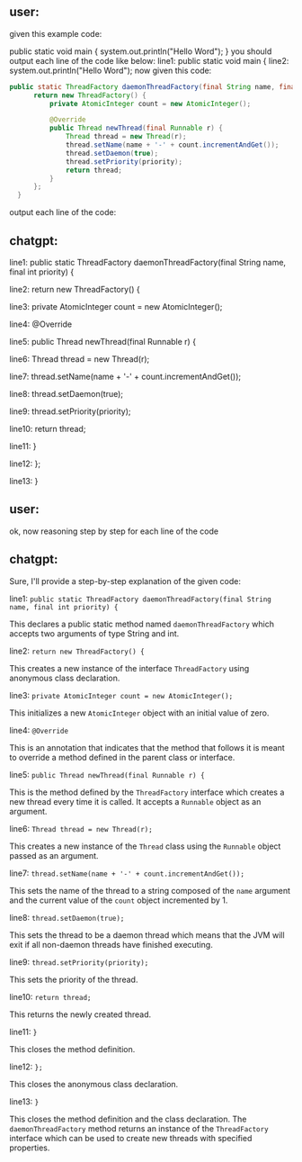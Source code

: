 

## user: 

given this example code: 

 public static void main { 
  system.out.println("Hello Word"); 
 } 
 you should output each line of the code like below: 
 line1: public static void main { 
  line2:      system.out.println("Hello Word");
 now given this code: 
  ```java
public static ThreadFactory daemonThreadFactory(final String name, final int priority) {
		return new ThreadFactory() {
			private AtomicInteger count = new AtomicInteger();

			@Override
			public Thread newThread(final Runnable r) {
				Thread thread = new Thread(r);
				thread.setName(name + '-' + count.incrementAndGet());
				thread.setDaemon(true);
				thread.setPriority(priority);
				return thread;
			}
		};
	}
```

  output each line of the code:

## chatgpt: 

line1: public static ThreadFactory daemonThreadFactory(final String name, final int priority) {
 
line2:     return new ThreadFactory() {
 
line3:         private AtomicInteger count = new AtomicInteger();
 
line4:         @Override
 
line5:         public Thread newThread(final Runnable r) {
 
line6:             Thread thread = new Thread(r);
 
line7:             thread.setName(name + '-' + count.incrementAndGet());
 
line8:             thread.setDaemon(true);
 
line9:             thread.setPriority(priority);
 
line10:            return thread;
 
line11:        }
 
line12:    };
 
line13: }

## user: 

ok, now reasoning step by step for each line of the code

## chatgpt: 

Sure, I'll provide a step-by-step explanation of the given code:

line1: `public static ThreadFactory daemonThreadFactory(final String name, final int priority) {`

This declares a public static method named `daemonThreadFactory` which accepts two arguments of type String and int.

line2: `return new ThreadFactory() {`

This creates a new instance of the interface `ThreadFactory` using anonymous class declaration.

line3: `private AtomicInteger count = new AtomicInteger();`

This initializes a new `AtomicInteger` object with an initial value of zero.

line4: `@Override`

This is an annotation that indicates that the method that follows it is meant to override a method defined in the parent class or interface.

line5: `public Thread newThread(final Runnable r) {`

This is the method defined by the `ThreadFactory` interface which creates a new thread every time it is called. It accepts a `Runnable` object as an argument.

line6: `Thread thread = new Thread(r);`

This creates a new instance of the `Thread` class using the `Runnable` object passed as an argument.

line7: `thread.setName(name + '-' + count.incrementAndGet());`

This sets the name of the thread to a string composed of the `name` argument and the current value of the `count` object incremented by 1.

line8: `thread.setDaemon(true);`

This sets the thread to be a daemon thread which means that the JVM will exit if all non-daemon threads have finished executing.

line9: `thread.setPriority(priority);`

This sets the priority of the thread.

line10: `return thread;`

This returns the newly created thread.

line11: `}`

This closes the method definition.

line12: `};`

This closes the anonymous class declaration.

line13: `}`

This closes the method definition and the class declaration. The `daemonThreadFactory` method returns an instance of the `ThreadFactory` interface which can be used to create new threads with specified properties.